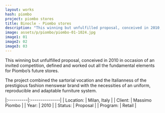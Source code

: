 ```yaml
---
layout: works
hash: piombo
project: piombo stores
title: Binocle - Piombo stores
description: "This winning but unfulfilled proposal, conceived in 2010, defined and worked out all the fundamental elements for Piombo’s future stores."
image: assets/p/piombo/piombo-01-1024.jpg
image1: 01
image2: 02
image3: 03
---
```


This winning but unfulfilled proposal, conceived in 2010 in occasion of an invited competition, defined and worked out all the fundamental elements for Piombo’s future stores.

The project combined the sartorial vocation and the Italianness of the prestigious fashion menswear brand with the necessities of an uniform, reproducible and adaptable furniture system.

|:----------|:---------------|
| Location: | Milan, Italy   |
| Client:   | Massimo Piombo |
| Year:     | 2010           |
| Status:   | Proposal       |
| Program:  | Retail         |
